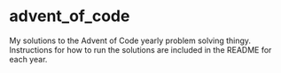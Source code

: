 # advent_of_code
My solutions to the Advent of Code yearly problem solving thingy. Instructions for how to run the solutions are included in the README for each year.
